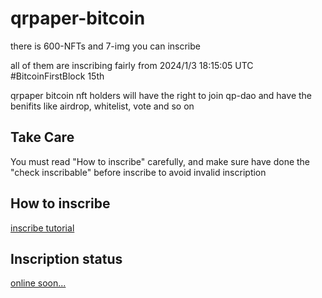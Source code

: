 # qrpaper-bitcoin

there is 600-NFTs and 7-img you can inscribe

all of them are inscribing fairly from 2024/1/3 18:15:05 UTC #BitcoinFirstBlock 15th

qrpaper bitcoin nft holders will have the right to join qp-dao and have the benifits like airdrop, whitelist, vote and so on

## Take Care
You must read "How to inscribe" carefully, and make sure have done the "check inscribable" before inscribe to avoid invalid inscription

## How to inscribe
[inscribe tutorial](../docs/inscribe.md)

## Inscription status
[online soon...](https://github.com/qrpaper/qrpaper/tree/master/qrpaper-bitcoin)
